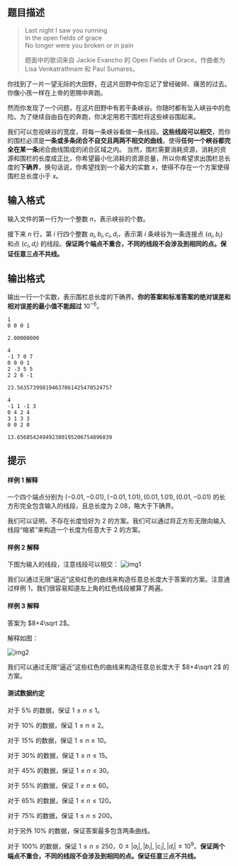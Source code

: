 ## 题目描述
> Last night I saw you running  
In the open fields of grace  
No longer were you broken or in pain
>
> 题面中的歌词来自 Jackie Evancho 的 Open Fields of Grace，作曲者为 Lisa Venkatrathnam 和 Paul Sumares。

你找到了一片一望无际的大田野，在这片田野中你忘记了曾经破碎、痛苦的过去。你像小孩一样在上帝的恩赐中奔跑。

然而你发现了一个问题，在这片田野中有若干条峡谷。你随时都有坠入峡谷中的危险。为了继续自由自在的奔跑，你决定用若干围栏将这些峡谷围起来。

我们可以忽视峡谷的宽度，将每一条峡谷看做一条线段。**这些线段可以相交**，而你的围栏必须是**一条或多条闭合不自交且两两不相交的曲线**，使得**任何一个峡谷都完全在某一条**闭合曲线围成的闭合区域之内。
当然，围栏需要消耗资源，消耗的资源和围栏的长度成正比，你希望最小化消耗的资源总量，所以你希望求出围栏总长度的**下确界**，换句话说，你希望找到一个最大的实数 $x$，使得不存在一个方案使得围栏总长度小于 $x$。

## 输入格式
输入文件的第一行为一个整数 $n$，表示峡谷的个数。

接下来 $n$ 行，第 $i$ 行四个整数 $a_i,b_i,c_i,d_i$，表示第 $i$ 条峡谷为一条连接点 $(a_i,b_i)$ 和点 $(c_i,d_i)$ 的线段。**保证两个端点不重合，不同的线段不会涉及到相同的点。保证任意三点不共线。**

## 输出格式
输出一行一个实数，表示围栏总长度的下确界。**你的答案和标准答案的绝对误差和相对误差的最小值不能超过** $10^{-6}$。

```input1
1
0 0 0 1
```

```output1
2.00000000

```

```input2
4
-1 7 0 7
0 0 0 1
2 -3 5 5
2 2 6 -1
```

```output2
23.563573998194637061425470524757
```

```input3
4
-1 1 -1 3
0 4 2 4
3 1 3 3
0 0 2 0
```

```output3
13.656854249492380195206754896839
```

## 提示
#### 样例 1 解释
一个四个端点分别为 $(−0.01,−0.01),(−0.01,1.01),(0.01,1.01),(0.01,−0.01)$ 的长方形完全包含输入的线段，且总长度为 $2.08$，略大于下确界。

我们可以证明，不存在长度恰好为 $2$ 的方案。我们可以通过将正方形无限向输入线段“缩紧”来构造一个长度为任意大于 $2$ 的方案。

#### 样例 2 解释
下图为输入的线段，注意线段可以相交：
![img1](https://s2.ax1x.com/2019/05/17/ELd6pj.png)

我们以通过无限“逼近”这些红色的曲线来构造任意总长度大于答案的方案。注意通过样例 1，我们很容易知道左上角的红色线段被算了两遍。

#### 样例 3 解释
答案为 $8+4\sqrt 2$。

解释如图：

![img2](https://s2.ax1x.com/2019/05/17/ELdINF.png)

我们可以通过无限“逼近”这些红色的曲线来构造任意总长度大于 $8+4\sqrt 2$ 的方案。

#### 测试数据约定
对于 $5\%$ 的数据，保证 $1\le n\le 1$。

对于 $10\%$ 的数据，保证 $1\le n\le 2$。

对于 $15\%$ 的数据，保证 $1\le n\le 10$。

对于 $30\%$ 的数据，保证 $1\le n\le 15$。

对于 $45\%$ 的数据，保证 $1\le n\le 30$。

对于 $55\%$ 的数据，保证 $1\le n\le 60$。

对于 $65\%$ 的数据，保证 $1\le n\le 120$。

对于 $75\%$ 的数据，保证 $1\le n\le 200$。

对于另外 $10\%$ 的数据，保证答案最多包含两条曲线。

对于 $100\%$ 的数据，保证 $1\le n\le 250$，$0\le |a_i|,|b_i|,|c_i|,|d_i|\le 10^9$。**保证两个端点不重合，不同的线段不会涉及到相同的点。保证任意三点不共线。**

